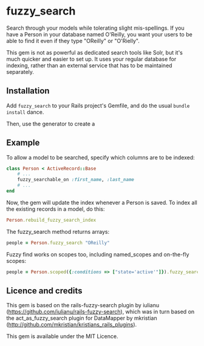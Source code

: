 # fuzzy_search

Search through your models while tolerating slight mis-spellings. If you have a Person in your database named O'Reilly, you want your users to be able to find it even if they type "OReilly" or "O'Rielly".

This gem is not as powerful as dedicated search tools like Solr, but it's much quicker and easier to set up. It uses your regular database for indexing, rather than an external service that has to be maintained separately.

## Installation

Add `fuzzy_search` to your Rails project's Gemfile, and do the usual `bundle install` dance.

Then, use the generator to create a 

## Example

To allow a model to be searched, specify which columns are to be indexed:

```ruby
class Person < ActiveRecord::Base
    # ...
    fuzzy_searchable_on :first_name, :last_name
    # ...
end
```
Now, the gem will update the index whenever a Person is saved. To index all the existing records in a model, do this:

```ruby
Person.rebuild_fuzzy_search_index
```

The fuzzy_search method returns arrays:

```ruby
people = Person.fuzzy_search "OReilly"
```

Fuzzy find works on scopes too, including named_scopes and on-the-fly scopes:

```ruby
people = Person.scoped({:conditions => ["state='active'"]}).fuzzy_search("OReilly")
```

## Licence and credits

This gem is based on the rails-fuzzy-search plugin by iulianu
(https://github.com/iulianu/rails-fuzzy-search), which was in
turn based on the act_as_fuzzy_search plugin for DataMapper
by mkristian (http://github.com/mkristian/kristians_rails_plugins).

This gem is available under the MIT Licence.
